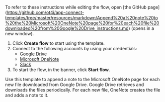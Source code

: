 To refer to these instructions while editing the flow, open [the GitHub page]
(https://github.com/ot4i/app-connect-templates/tree/master/resources/markdown/Append%20a%20note%20to%20the%20Microsoft%20OneNote%20page%20for%20each%20file%20downloaded%20from%20Google%20Drive_instructions.md) (opens in a new window).

1. Click **Create flow** to start using the template.
2. Connect to the following accounts by using your credentials:
   - [Google Drive](https://www.ibm.com/docs/en/app-connect/saas?topic=apps-asana) 
   - [Microsoft OneNote](https://www.ibm.com/docs/en/app-connect/containers_cd?topic=apps-microsoft-onenote)
   - [Slack](https://www.ibm.com/docs/en/app-connect/containers_cd?topic=apps-slack)
3. To start the flow, in the banner, click **Start flow**.

Use this template to append a note to the Microsoft OneNote page for each new file downloaded from Google Drive. Google Drive retrieves and downloads the files periodically. For each new file, OneNote creates the file and adds a note to it.
